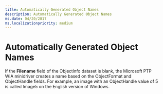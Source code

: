 ```yaml
---
title: Automatically Generated Object Names
description: Automatically Generated Object Names
ms.date: 04/20/2017
ms.localizationpriority: medium
---
```


# Automatically Generated Object Names





If the **Filename** field of the ObjectInfo dataset is blank, the Microsoft PTP WIA minidriver creates a name based on the ObjectFormat and ObjectHandle fields. For example, an image with an ObjectHandle value of 5 is called Image5 on the English version of Windows.

 

 




